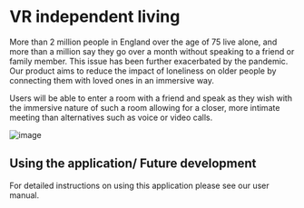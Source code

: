 # VR independent living

More than 2 million people in England over the age of 75 live alone, and more than a million say they go over a month without speaking to a friend or family member. This issue has been further exacerbated by the pandemic. Our product aims to reduce the impact of loneliness on older people by connecting them with loved ones in an immersive way. 

Users will be able to enter a room with a friend and speak as they wish with the immersive nature of such a room allowing for a closer, more intimate meeting than alternatives such as voice or video calls.

![image](https://imageio.forbes.com/specials-images/imageserve/1076509012/Stay-connected-to-the-joys-of-life--Shot-of-happy-senior-women-using-virtual-reality/960x0.jpg?fit=bounds&format=jpg&width=960)


## Using the application/ Future development

For detailed instructions on using this application please see our user manual.
